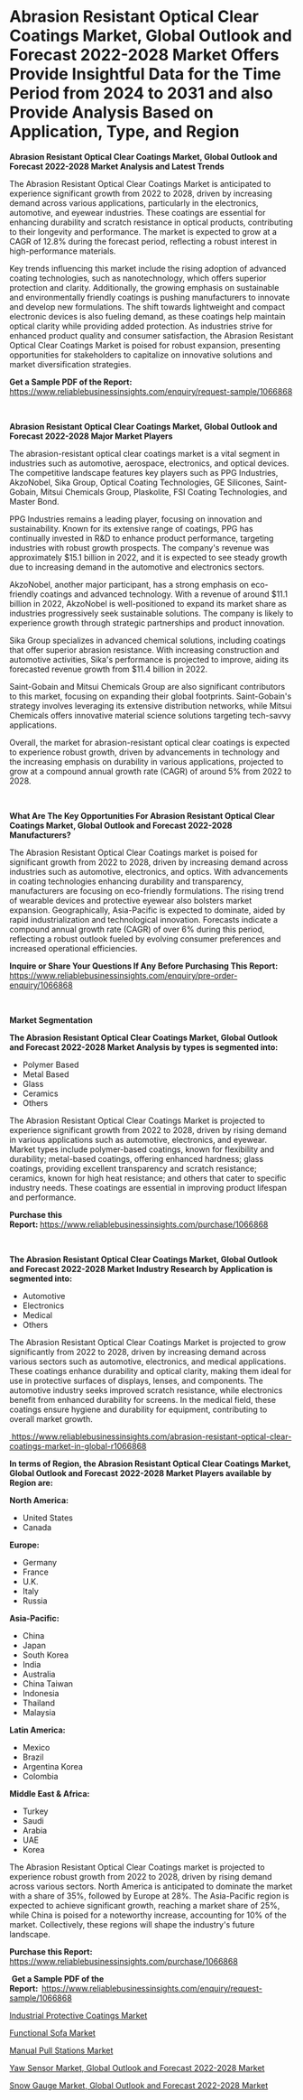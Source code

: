 <p><h1>Abrasion Resistant Optical Clear Coatings Market, Global Outlook and Forecast 2022-2028 Market Offers Provide Insightful Data for the Time Period from 2024 to 2031 and also Provide Analysis Based on Application, Type, and Region</h1></p><p><strong>Abrasion Resistant Optical Clear Coatings Market, Global Outlook and Forecast 2022-2028 Market Analysis and Latest Trends</strong></p>
<p><p>The Abrasion Resistant Optical Clear Coatings Market is anticipated to experience significant growth from 2022 to 2028, driven by increasing demand across various applications, particularly in the electronics, automotive, and eyewear industries. These coatings are essential for enhancing durability and scratch resistance in optical products, contributing to their longevity and performance. The market is expected to grow at a CAGR of 12.8% during the forecast period, reflecting a robust interest in high-performance materials.</p><p>Key trends influencing this market include the rising adoption of advanced coating technologies, such as nanotechnology, which offers superior protection and clarity. Additionally, the growing emphasis on sustainable and environmentally friendly coatings is pushing manufacturers to innovate and develop new formulations. The shift towards lightweight and compact electronic devices is also fueling demand, as these coatings help maintain optical clarity while providing added protection. As industries strive for enhanced product quality and consumer satisfaction, the Abrasion Resistant Optical Clear Coatings Market is poised for robust expansion, presenting opportunities for stakeholders to capitalize on innovative solutions and market diversification strategies.</p></p>
<p><strong>Get a Sample PDF of the Report:&nbsp;</strong> <a href="https://www.reliablebusinessinsights.com/enquiry/request-sample/1066868">https://www.reliablebusinessinsights.com/enquiry/request-sample/1066868</a></p>
<p>&nbsp;</p>
<p><strong>Abrasion Resistant Optical Clear Coatings Market, Global Outlook and Forecast 2022-2028 Major Market Players</strong></p>
<p><p>The abrasion-resistant optical clear coatings market is a vital segment in industries such as automotive, aerospace, electronics, and optical devices. The competitive landscape features key players such as PPG Industries, AkzoNobel, Sika Group, Optical Coating Technologies, GE Silicones, Saint-Gobain, Mitsui Chemicals Group, Plaskolite, FSI Coating Technologies, and Master Bond.</p><p>PPG Industries remains a leading player, focusing on innovation and sustainability. Known for its extensive range of coatings, PPG has continually invested in R&D to enhance product performance, targeting industries with robust growth prospects. The company's revenue was approximately $15.1 billion in 2022, and it is expected to see steady growth due to increasing demand in the automotive and electronics sectors.</p><p>AkzoNobel, another major participant, has a strong emphasis on eco-friendly coatings and advanced technology. With a revenue of around $11.1 billion in 2022, AkzoNobel is well-positioned to expand its market share as industries progressively seek sustainable solutions. The company is likely to experience growth through strategic partnerships and product innovation.</p><p>Sika Group specializes in advanced chemical solutions, including coatings that offer superior abrasion resistance. With increasing construction and automotive activities, Sika's performance is projected to improve, aiding its forecasted revenue growth from $11.4 billion in 2022.</p><p>Saint-Gobain and Mitsui Chemicals Group are also significant contributors to this market, focusing on expanding their global footprints. Saint-Gobain's strategy involves leveraging its extensive distribution networks, while Mitsui Chemicals offers innovative material science solutions targeting tech-savvy applications.</p><p>Overall, the market for abrasion-resistant optical clear coatings is expected to experience robust growth, driven by advancements in technology and the increasing emphasis on durability in various applications, projected to grow at a compound annual growth rate (CAGR) of around 5% from 2022 to 2028.</p></p>
<p>&nbsp;</p>
<p><strong>What Are The Key Opportunities For Abrasion Resistant Optical Clear Coatings Market, Global Outlook and Forecast 2022-2028 Manufacturers?</strong></p>
<p><p>The Abrasion Resistant Optical Clear Coatings market is poised for significant growth from 2022 to 2028, driven by increasing demand across industries such as automotive, electronics, and optics. With advancements in coating technologies enhancing durability and transparency, manufacturers are focusing on eco-friendly formulations. The rising trend of wearable devices and protective eyewear also bolsters market expansion. Geographically, Asia-Pacific is expected to dominate, aided by rapid industrialization and technological innovation. Forecasts indicate a compound annual growth rate (CAGR) of over 6% during this period, reflecting a robust outlook fueled by evolving consumer preferences and increased operational efficiencies.</p></p>
<p><strong>Inquire or Share Your Questions If Any Before Purchasing This Report:</strong> <a href="https://www.reliablebusinessinsights.com/enquiry/pre-order-enquiry/1066868">https://www.reliablebusinessinsights.com/enquiry/pre-order-enquiry/1066868</a></p>
<p>&nbsp;</p>
<p><strong>Market Segmentation</strong></p>
<p><strong>The Abrasion Resistant Optical Clear Coatings Market, Global Outlook and Forecast 2022-2028 Market Analysis by types is segmented into:</strong></p>
<p><ul><li>Polymer Based</li><li>Metal Based</li><li>Glass</li><li>Ceramics</li><li>Others</li></ul></p>
<p><p>The Abrasion Resistant Optical Clear Coatings Market is projected to experience significant growth from 2022 to 2028, driven by rising demand in various applications such as automotive, electronics, and eyewear. Market types include polymer-based coatings, known for flexibility and durability; metal-based coatings, offering enhanced hardness; glass coatings, providing excellent transparency and scratch resistance; ceramics, known for high heat resistance; and others that cater to specific industry needs. These coatings are essential in improving product lifespan and performance.</p></p>
<p><strong>Purchase this Report:&nbsp;</strong><a href="https://www.reliablebusinessinsights.com/purchase/1066868">https://www.reliablebusinessinsights.com/purchase/1066868</a></p>
<p>&nbsp;</p>
<p><strong>The Abrasion Resistant Optical Clear Coatings Market, Global Outlook and Forecast 2022-2028 Market Industry Research by Application is segmented into:</strong></p>
<p><ul><li>Automotive</li><li>Electronics</li><li>Medical</li><li>Others</li></ul></p>
<p><p>The Abrasion Resistant Optical Clear Coatings Market is projected to grow significantly from 2022 to 2028, driven by increasing demand across various sectors such as automotive, electronics, and medical applications. These coatings enhance durability and optical clarity, making them ideal for use in protective surfaces of displays, lenses, and components. The automotive industry seeks improved scratch resistance, while electronics benefit from enhanced durability for screens. In the medical field, these coatings ensure hygiene and durability for equipment, contributing to overall market growth.</p></p>
<p><a href="https://www.reliablebusinessinsights.com/abrasion-resistant-optical-clear-coatings-market-in-global-r1066868">&nbsp;https://www.reliablebusinessinsights.com/abrasion-resistant-optical-clear-coatings-market-in-global-r1066868</a></p>
<p><strong>In terms of Region, the Abrasion Resistant Optical Clear Coatings Market, Global Outlook and Forecast 2022-2028 Market Players available by Region are:</strong></p>
<p>
    <p> <strong> North America: </strong>
        <ul>
            <li>United States</li>
            <li>Canada</li>
        </ul>
        </p> 
    <p> <strong> Europe: </strong>
        <ul>
            <li>Germany</li>
            <li>France</li>
            <li>U.K.</li>
            <li>Italy</li>
            <li>Russia</li>
        </ul>
        </p> 
    <p> <strong> Asia-Pacific: </strong>
        <ul>
            <li>China</li>
            <li>Japan</li>
            <li>South Korea</li>
            <li>India</li>
            <li>Australia</li>
            <li>China Taiwan</li>
            <li>Indonesia</li>
            <li>Thailand</li>
            <li>Malaysia</li>
        </ul>
        </p> 
    <p> <strong> Latin America: </strong>
        <ul>
            <li>Mexico</li>
            <li>Brazil</li>
            <li>Argentina Korea</li>
            <li>Colombia</li>
        </ul>
        </p> 
    <p> <strong> Middle East & Africa: </strong>
        <ul>
            <li>Turkey</li>
            <li>Saudi</li>
            <li>Arabia</li>
            <li>UAE</li>
            <li>Korea</li>
        </ul>
    </p>
    </p>
<p><p>The Abrasion Resistant Optical Clear Coatings market is projected to experience robust growth from 2022 to 2028, driven by rising demand across various sectors. North America is anticipated to dominate the market with a share of 35%, followed by Europe at 28%. The Asia-Pacific region is expected to achieve significant growth, reaching a market share of 25%, while China is poised for a noteworthy increase, accounting for 10% of the market. Collectively, these regions will shape the industry's future landscape.</p></p>
<p><strong>Purchase this Report: </strong><a href="https://www.reliablebusinessinsights.com/purchase/1066868">https://www.reliablebusinessinsights.com/purchase/1066868</a></p>
<p>&nbsp;<strong>Get a Sample PDF of the Report:&nbsp;&nbsp;</strong><a href="https://www.reliablebusinessinsights.com/enquiry/request-sample/1066868">https://www.reliablebusinessinsights.com/enquiry/request-sample/1066868</a></p>
<p><strong></strong></p>
<p><p><a href="https://issuu.com/reportprime-2/docs/industrial-protective-coatings-mark_86ccf09e6ffd76">Industrial Protective Coatings Market</a></p><p><a href="https://medium.com/@ryan.wilson8778/strategic-market-insights-into-the-global-functional-sofa-market-2024-2031-d4fd14dcfe97">Functional Sofa Market</a></p><p><a href="https://www.linkedin.com/pulse/manual-pull-stations-market-global-regional-analysis-focus-ydxaf?trackingId=iLcSTThVRKCjDw86OWNvzA%3D%3D">Manual Pull Stations Market</a></p><p><a href="https://github.com/JubayerMia832/Market-Research-Report-List-1/blob/main/yaw-sensor-market-global-outlook-and-forecast-2022-2028-market.md">Yaw Sensor Market, Global Outlook and Forecast 2022-2028 Market</a></p><p><a href="https://github.com/NancyAlvarado586/Market-Research-Report-List-1/blob/main/snow-gauge-market-global-outlook-and-forecast-2022-2028-market.md">Snow Gauge Market, Global Outlook and Forecast 2022-2028 Market</a></p></p>